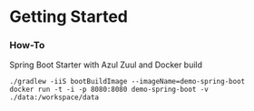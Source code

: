 # Getting Started

### How-To

Spring Boot Starter with Azul Zuul and Docker build

```
./gradlew -iiS bootBuildImage --imageName=demo-spring-boot
docker run -t -i -p 8080:8080 demo-spring-boot -v ./data:/workspace/data
```
